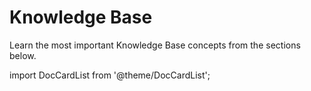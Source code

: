 # Knowledge Base

Learn the most important Knowledge Base concepts from the sections below.

import DocCardList from '@theme/DocCardList';

<DocCardList/>
